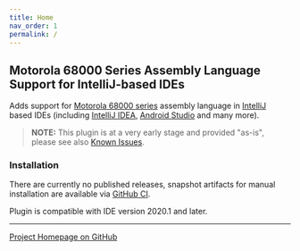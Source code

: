 ```yaml
---
title: Home
nav_order: 1
permalink: /
---
```


## Motorola 68000 Series Assembly Language Support for IntelliJ-based IDEs
                                  
Adds support for [Motorola 68000 series](https://en.wikipedia.org/wiki/Motorola_68000_series) assembly language
in [IntelliJ](https://www.jetbrains.org/intellij/sdk/docs/intro/intellij_platform.html#ides-based-on-the-intellij-platform) based IDEs
(including [IntelliJ IDEA](https://www.jetbrains.com/idea/), [Android Studio](https://developer.android.com/studio/) and many more).

> **NOTE:** This plugin is at a very early stage and provided "as-is", please see also [Known Issues](known_issues.md).

### Installation

There are currently no published releases, snapshot artifacts for manual installation are available via [GitHub CI](https://github.com/YannCebron/m68kplugin/actions?query=workflow%3A%22Build+%26+Test%22).

Plugin is compatible with IDE version 2020.1 and later.              
               
---

[Project Homepage on GitHub](https://github.com/YannCebron/m68kplugin)
